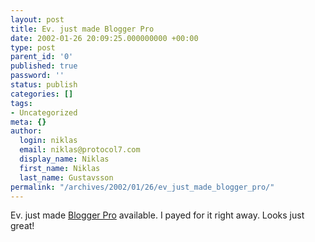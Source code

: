 ```yaml
---
layout: post
title: Ev. just made Blogger Pro
date: 2002-01-26 20:09:25.000000000 +00:00
type: post
parent_id: '0'
published: true
password: ''
status: publish
categories: []
tags:
- Uncategorized
meta: {}
author:
  login: niklas
  email: niklas@protocol7.com
  display_name: Niklas
  first_name: Niklas
  last_name: Gustavsson
permalink: "/archives/2002/01/26/ev_just_made_blogger_pro/"
---
```

Ev. just made [Blogger Pro](http://pro.blogger.com/) available. I payed for it right away. Looks just great!

